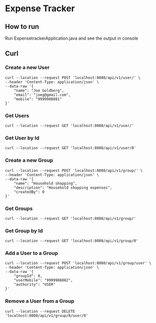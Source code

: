 # Expense Tracker

## How to run
Run ExpensetrackerApplication.java and see the output in console


## Curl
### Create a new User

```
curl --location --request POST 'localhost:8080/api/v1/user/' \
--header 'Content-Type: application/json' \
--data-raw '{
    "name": "Joe Goldberg",
    "email": "joeg@gmail.com",
    "mobile": "9999988881"
}'
```

### Get Users
```
curl --location --request GET 'localhost:8080/api/v1/user/'
```

### Get User by Id
```
curl --location --request GET 'localhost:8080/api/v1/user/0'
```

### Create a new Group
```
curl --location --request POST 'localhost:8080/api/v1/group/' \
--header 'Content-Type: application/json' \
--data-raw '{
    "name": "Household shopping",
    "description": "Household shopping expenses",
    "createdBy": 0
}'
```

### Get Groups
```
curl --location --request GET 'localhost:8080/api/v1/group/'
```

### Get Group by Id
```
curl --location --request GET 'localhost:8080/api/v1/group/0'
```

### Add a User to a Group
```
curl --location --request POST 'localhost:8080/api/v1/group/user' \
--header 'Content-Type: application/json' \
--data-raw '{
    "groupId": 0,
    "userMobile": "9999988882",
    "authority": "USER"
}'
```

### Remove a User from a Group
```
curl --location --request DELETE 'localhost:8080/api/v1/group/0/user/0'
```
